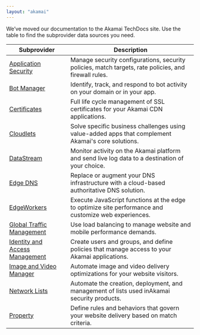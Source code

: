```yaml
---
layout: "akamai"
---
```


We’ve moved our documentation to the Akamai TechDocs site. Use the table to find the subprovider data sources you need.

|Subprovider|Description|
|---|---|
|[Application Security](https://techdocs.akamai.com/terraform/v3.5/docs/appsec-datasources)|Manage security configurations, security policies, match targets, rate policies, and firewall rules.|
|[Bot Manager](https://techdocs.akamai.com/terraform/v3.5/docs/botman-datasources)|Identify, track, and respond to bot activity on your domain or in your app.|
|[Certificates](https://techdocs.akamai.com/terraform/v3.5/docs/cps-datasources)|Full life cycle management of SSL certificates for your ​Akamai​ CDN applications.|
|[Cloudlets](https://techdocs.akamai.com/terraform/v3.5/docs/cl-datasources)|Solve specific business challenges using value-added apps that complement ​Akamai​'s core solutions.|
|[DataStream](https://techdocs.akamai.com/terraform/v3.5/docs/ds-datasources)|Monitor activity on the ​Akamai​ platform and send live log data to a destination of your choice.|
|[Edge DNS](https://techdocs.akamai.com/terraform/v3.5/docs/edns-datasources)|	Replace or augment your DNS infrastructure with a cloud-based authoritative DNS solution.|
|[EdgeWorkers](https://techdocs.akamai.com/terraform/v3.5/docs/ew-datasources)|Execute JavaScript functions at the edge to optimize site performance and customize web experiences.|
|[Global Traffic Management](https://techdocs.akamai.com/terraform/v3.5/docs/gtm-datasources)|Use load balancing to manage website and mobile performance demands.|
|[Identity and Access Management](https://techdocs.akamai.com/terraform/v3.5/docs/iam-datasources)|Create users and groups, and define policies that manage access to your Akamai applications.|
|[Image and Video Manager](https://techdocs.akamai.com/terraform/v3.5/docs/ivm-datasources)|Automate image and video delivery optimizations for your website visitors.|
|[Network Lists](https://techdocs.akamai.com/terraform/v3.5/docs/nl-datasources)|Automate the creation, deployment, and management of lists used in ​Akamai​ security products.|
|[Property](https://techdocs.akamai.com/terraform/v3.5/docs/pm-datasources)|Define rules and behaviors that govern your website delivery based on match criteria.|
